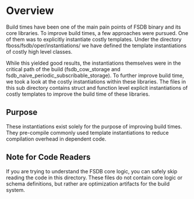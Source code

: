 # Overview
Build times have been one of the main pain points of FSDB binary and its core libraries. To improve build times, a few approaches were pursued. One of them was to explicitly instantiate costly templates. Under the directory fboss/fsdb/oper/instantiations/ we have defined the template instantiations of costly high level classes.

While this yielded good results, the instantiations themselves were in the critical path of the build (fsdb_cow_storage and fsdb_naive_periodic_subscribable_storage). To further improve build time, we took a look at the costly instantiations within these libraries.
The files in this sub directory contains struct and function level explicit instantiations of costly templates to improve the build time of these libraries.

## Purpose

These instantiations exist solely for the purpose of improving build times. They pre-compile commonly used template instantiations to reduce compilation overhead in dependent code.

## Note for Code Readers

If you are trying to understand the FSDB core logic, you can safely skip reading the code in this directory. These files do not contain core logic or schema definitions, but rather are optimization artifacts for the build system.
